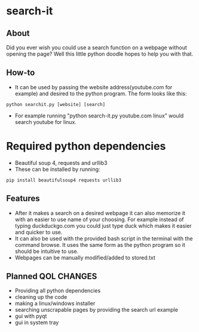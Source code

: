# search-it
## About
Did you ever wish you could use a search function on a webpage without opening the page? Well this little python doodle hopes to help you with that.
## How-to
* It can be used by passing the website address(youtube.com for example) and desired to the python program. 
The form looks like this: 
```
python searchit.py [website] [search]
```
* For example running "python search-it.py youtube.com linux" would search youtube for linux.
# Required python dependencies
* Beautiful soup 4, requests and urllib3
* These can be installed by running:
```
pip install beautifulsoup4 requests urllib3
```
## Features
* After it makes a search on a desired webpage it can also memorize it with an easier to use name of your choosing. For example instead of typing duckduckgo.com you could just type duck which makes it easier and quicker to use.
* It can also be used with the provided bash script in the terminal with the command browse. It uses the same form as the python program so it should be intuitive to use.
* Webpages can be manually modified/added to stored.txt
## Planned QOL CHANGES
* Providing all python dependencies
* cleaning up the code
* making a linux/windows installer
* searching unscrapable pages by providing the search url example
* gui with pyqt
* gui in system tray
